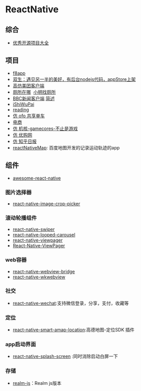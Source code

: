 # ReactNative

## 综合
- [优秀开源项目大全](https://github.com/MarnoDev/react-native-open-project)
## 项目
- [f8app](https://github.com/fbsamples/f8app)
- [双生：遇见另一半的美好，有后台nodejs代码，appStore上架](https://github.com/airingursb/two-life)
- [高仿美团客户端](https://github.com/huanxsd/MeiTuan)
- [厕所在哪](https://github.com/vczero/toilet)  [小明找厕所](https://github.com/liumingmusic/react-native-full-example)
- [BBC新闻客户端](https://github.com/SpikeKing/WclBBCNews) [简述](http://www.jianshu.com/p/b9fceb4bdba5)
- [iShiWuPai](https://github.com/ljunb/react-native-iShiWuPai)
- [reading](https://github.com/attentiveness/reading)
- [仿 ofo 共享单车](https://github.com/MarnoDev/react-native-ofo)
- [电商](https://github.com/bigsui/shopping-react-native)
- [仿 机核-gamecores-不止是游戏](https://github.com/LeonHwa/react-native-GCore)
- [仿 优购网](https://github.com/JasonStu/ReactNative_Shopping)
- [仿 知乎日报](https://github.com/race604/ZhiHuDaily-React-Native)
- [reactNativeMap](https://github.com/zachrey/reactNativeMap): 百度地图开发的记录运动轨迹的app
## 组件
- [awesome-react-native](https://github.com/jondot/awesome-react-native) 
### 图片选择器
- [react-native-image-crop-picker](https://github.com/ivpusic/react-native-image-crop-picker)
### 滚动轮播组件
- [react-native-swiper](https://github.com/leecade/react-native-swiper)
- [react-native-looped-carousel](https://github.com/appintheair/react-native-looped-carousel)
- [react-native-viewpager](https://github.com/race604/react-native-viewpager)
- [React-Native-ViewPager](https://github.com/zbtang/React-Native-ViewPager)
### web容器
- [react-native-webview-bridge](https://github.com/alinz/react-native-webview-bridge)
- [react-native-wkwebview](https://github.com/CRAlpha/react-native-wkwebview)
### 社交
- [react-native-wechat](https://github.com/yorkie/react-native-wechat):支持微信登录，分享，支付，收藏等
### 定位
- [react-native-smart-amap-location](https://github.com/react-native-component/react-native-smart-amap-location):高德地图-定位SDK 插件
### app启动界面
- [react-native-splash-screen](https://github.com/crazycodeboy/react-native-splash-screen) :同时消除启动白屏一下
### 存储
- [realm-js](https://github.com/realm/realm-js)：Realm js版本






